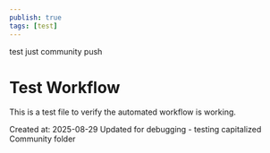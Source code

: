 ```yaml
---
publish: true
tags: [test]
---
```


test just community push
# Test Workflow

This is a test file to verify the automated workflow is working.

Created at: 2025-08-29
Updated for debugging - testing capitalized Community folder